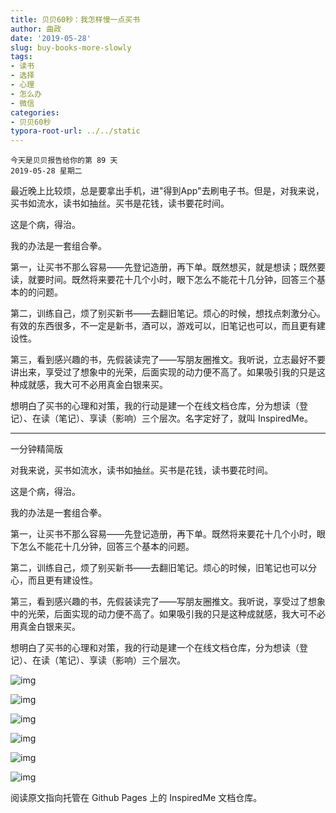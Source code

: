 ```yaml
---
title: 贝贝60秒：我怎样慢一点买书
author: 曲政
date: '2019-05-28'
slug: buy-books-more-slowly
tags:
- 读书
- 选择
- 心理
- 怎么办
- 微信
categories:
- 贝贝60秒
typora-root-url: ../../static
---
```


```
今天是贝贝报告给你的第 89 天 
2019-05-28 星期二 
```

最近晚上比较烦，总是要拿出手机，进"得到App"去刷电子书。但是，对我来说，买书如流水，读书如抽丝。买书是花钱，读书要花时间。

这是个病，得治。

我的办法是一套组合拳。

第一，让买书不那么容易——先登记造册，再下单。既然想买，就是想读；既然要读，就要时间。既然将来要花十几个小时，眼下怎么不能花十几分钟，回答三个基本的的问题。

第二，训练自己，烦了别买新书——去翻旧笔记。烦心的时候，想找点刺激分心。有效的东西很多，不一定是新书，酒可以，游戏可以，旧笔记也可以，而且更有建设性。

第三，看到感兴趣的书，先假装读完了——写朋友圈推文。我听说，立志最好不要讲出来，享受过了想象中的光荣，后面实现的动力便不高了。如果吸引我的只是这种成就感，我大可不必用真金白银来买。

想明白了买书的心理和对策，我的行动是建一个在线文档仓库，分为想读（登记）、在读（笔记）、享读（影响）三个层次。名字定好了，就叫 InspiredMe。

------

一分钟精简版

对我来说，买书如流水，读书如抽丝。买书是花钱，读书要花时间。

这是个病，得治。

我的办法是一套组合拳。

第一，让买书不那么容易——先登记造册，再下单。既然将来要花十几个小时，眼下怎么不能花十几分钟，回答三个基本的问题。

第二，训练自己，烦了别买新书——去翻旧笔记。烦心的时候，旧笔记也可以分心，而且更有建设性。

第三，看到感兴趣的书，先假装读完了——写朋友圈推文。我听说，享受过了想象中的光荣，后面实现的动力便不高了。如果吸引我的只是这种成就感，我大可不必用真金白银来买。

想明白了买书的心理和对策，我的行动是建一个在线文档仓库，分为想读（登记）、在读（笔记）、享读（影响）三个层次。

![img](/images/2019-05-28-%E8%B4%9D%E8%B4%9D60%E7%A7%92%EF%BC%9A%E6%88%91%E6%80%8E%E6%A0%B7%E6%85%A2%E4%B8%80%E7%82%B9%E4%B9%B0%E4%B9%A6/640-20200416120600566.jpeg)

![img](/images/2019-05-28-%E8%B4%9D%E8%B4%9D60%E7%A7%92%EF%BC%9A%E6%88%91%E6%80%8E%E6%A0%B7%E6%85%A2%E4%B8%80%E7%82%B9%E4%B9%B0%E4%B9%A6/640-20200416120600130.jpeg)

![img](/images/2019-05-28-%E8%B4%9D%E8%B4%9D60%E7%A7%92%EF%BC%9A%E6%88%91%E6%80%8E%E6%A0%B7%E6%85%A2%E4%B8%80%E7%82%B9%E4%B9%B0%E4%B9%A6/640-20200416120600293.jpeg)

![img](/images/2019-05-28-%E8%B4%9D%E8%B4%9D60%E7%A7%92%EF%BC%9A%E6%88%91%E6%80%8E%E6%A0%B7%E6%85%A2%E4%B8%80%E7%82%B9%E4%B9%B0%E4%B9%A6/640-20200416120559920.jpeg)

![img](/images/2019-05-28-%E8%B4%9D%E8%B4%9D60%E7%A7%92%EF%BC%9A%E6%88%91%E6%80%8E%E6%A0%B7%E6%85%A2%E4%B8%80%E7%82%B9%E4%B9%B0%E4%B9%A6/640-20200416120559918.jpeg)

![img](/images/2019-05-28-%E8%B4%9D%E8%B4%9D60%E7%A7%92%EF%BC%9A%E6%88%91%E6%80%8E%E6%A0%B7%E6%85%A2%E4%B8%80%E7%82%B9%E4%B9%B0%E4%B9%A6/640-20200416120559758.jpeg)

阅读原文指向托管在 Github Pages 上的 InspiredMe 文档仓库。
​